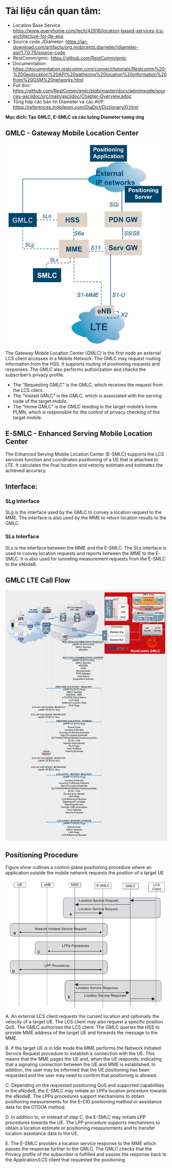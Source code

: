 # Tài liệu cần quan tâm:

- Location Base Service https://www.queryhome.com/tech/42618/location-based-services-lcs-architecture-for-lte-eps
- Source code JDiameter: https://jar-download.com/artifacts/org.mobicents.diameter/jdiameter-api/1.7.0.75/source-code
- RestComm/gmlc: https://github.com/RestComm/gmlc
- Documentation: https://documentation.restcomm.com/connect/tutorials/Restcomm%20-%20Geolocation%20API%20gathering%20location%20information%20from%20GSM%20networks.html
- Full doc: https://github.com/RestComm/gmlc/blob/master/docs/adminguide/sources-asciidoc/src/main/asciidoc/Chapter-Overview.adoc
- Tổng hợp các bản tin Diameter và các AVP: https://references.mobileum.com/DiaDict/Dictionary/0.html

**Mục đích: Tạo GMLC, E-SMLC và các luồng Diameter tương ứng**

## GMLC - Gateway Mobile Location Center

<img src="../images/Positioning_over_LTE.jpg">

The Gateway Mobile Location Center (GMLC) is the first node an external LCS client accesses in a Mobile Network. The GMLC may request routing information from the HSS. It supports routing of positioning requests and responses. The GMLC also performs authorization and checks the subscriber’s privacy profile.
- The “Requesting GMLC” is the GMLC, which receives the request from the LCS client.
- The “Visited GMLC” is the GMLC, which is associated with the serving node of the target mobile.
- The “Home GMLC” is the GMLC residing in the target mobile’s home PLMN, which is responsible for the control of privacy checking of the target mobile.

## E-SMLC - Enhanced Serving Mobile Location Center

The Enhanced Serving Mobile Location Center (E-SMLC) supports the LCS services function and coordinates positioning of a UE that is attached to LTE. It calculates the final location and velocity estimate and estimates the achieved accuracy.

## Interface:

### SLg Interface
SLg is the interface used by the GMLC to convey a location request to the MME. The interface is also used by the MME to return location results to the GMLC.

### SLs Interface
SLs is the interface between the MME and the E-SMLC. The SLs interface is used to convey location requests and reports between the MME to the E-SMLC. It is also used for tunneling measurement requests from the E-SMLC to the eNodeB.

## GMLC LTE Call Flow

<img src="../images/GMLC-LTE_call_flow.png">

## Positioning Procedure

Figure show outlines a control-plane positioning procedure where an application outside the mobile network requests the position of a target UE

<img src="../images/EPS-Positioning-Procedure.jpg">

A. An external LCS client requests the current location and optionally the velocity of a target UE. The LCS client may also request a specific position QoS. The GMLC authorizes the LCS client. The GMLC queries the HSS to provide MME address of the target UE and forwards the message to the MME.

B. If the target UE is in Idle mode the MME performs the Network Initiated Service Request procedure to establish a connection with the UE. This means that the MME pages the UE and, when the UE responds, indicating that a signaling connection between the UE and MME is established. In addition, the user may be informed that the UE positioning has been requested and the user may need to confirm that positioning is allowed.

C. Depending on the requested positioning QoS and supported capabilities in the eNodeB, the E-SMLC may initiate an LPPa location procedure towards the eNodeB. The LPPa procedures support mechanisms to obtain positioning measurements for the E-CID positioning method or assistance data for the OTDOA method.

D. In addition to, or instead of step C, the E-SMLC may initiate LPP procedures towards the UE. The LPP procedure supports mechanisms to obtain a location estimate or positioning measurements and to transfer location assistance data to the UE.

E. The E-SMLC provides a location service response to the MME which passes the response further to the GMLC. The GMLC checks that the Privacy profile of the subscriber is fulfilled and passes the response back to the Application/LCS client that requested the positioning.

